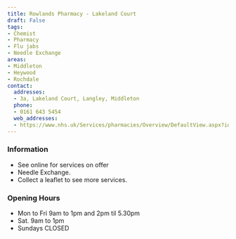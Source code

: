 ```yaml
---
title: Rowlands Pharmacy - Lakeland Court
draft: False
tags:
- Chemist
- Pharmacy
- Flu jabs
- Needle Exchange
areas:
- Middleton
- Heywood
- Rochdale
contact:
  addresses:
  - 3a, Lakeland Court, Langley, Middleton
  phone:
  - 0161 643 5454
  web_addresses:
  - https://www.nhs.uk/Services/pharmacies/Overview/DefaultView.aspx?id=4743
---
```


### Information  
* See online for services on offer   
* Needle Exchange.   
* Collect a leaflet to see more services.


### Opening Hours
* Mon to Fri  9am to 1pm and 2pm til 5.30pm
* Sat. 9am to 1pm   
* Sundays  CLOSED
